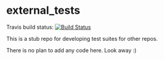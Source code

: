 # external_tests

Travis build status: [![Build Status](https://api.travis-ci.com/ens-lg4/external_tests.svg?branch=master)](https://app.travis-ci.com/github/ens-lg4/external_tests)

This is a stub repo for developing test suites for other repos.

There is no plan to add any code here. Look away :)

